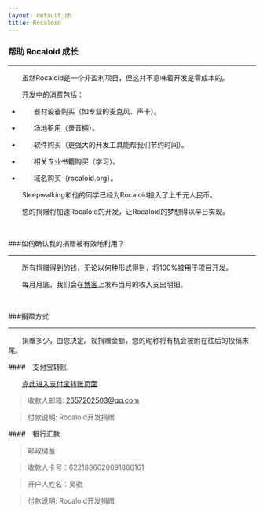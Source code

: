 ```yaml
---
layout: default_zh
title: Rocaloid
---
```


### 帮助 Rocaloid 成长

---

&emsp;&emsp;虽然Rocaloid是一个非盈利项目，但这并不意味着开发是零成本的。

&emsp;&emsp;开发中的消费包括：

* &emsp;&emsp;器材设备购买（如专业的麦克风、声卡）。

* &emsp;&emsp;场地租用（录音棚）。

* &emsp;&emsp;软件购买（更强大的开发工具能帮我们节约时间）。

* &emsp;&emsp;相关专业书籍购买（学习）。

* &emsp;&emsp;域名购买（rocaloid.org）。

&emsp;&emsp;Sleepwalking和他的同学已经为Rocaloid投入了上千元人民币。

&emsp;&emsp;您的捐赠将加速Rocaloid的开发，让Rocaloid的梦想得以早日实现。

<br />

###如何确认我的捐赠被有效地利用？

---

&emsp;&emsp;所有捐赠得到的钱，无论以何种形式得到，将100%被用于项目开发。

&emsp;&emsp;每月月底，我们会在[博客](/sub/zh/blog.html)上发布当月的收入支出明细。

<br />

###捐赠方式

---

&emsp;&emsp;捐赠多少，由您决定。视捐赠金额，您的昵称将有机会被附在往后的投稿末尾。

####&emsp;支付宝转账

&emsp;&emsp;[点此进入支付宝转账页面](https://shenghuo.alipay.com/send/payment/fill.htm)

> 收款人邮箱: 2657202503@qq.com

> 付款说明: Rocaloid开发捐赠

####&emsp;银行汇款

> 邮政储蓄

> 收款人卡号：6221886020091886161

> 开户人姓名：吴骁

> 付款说明: Rocaloid开发捐赠

<br />
